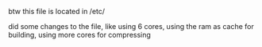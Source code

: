 btw this file is located in /etc/

did some changes to the file, like using 6 cores, using the ram as cache for building, 
using more cores for compressing 
